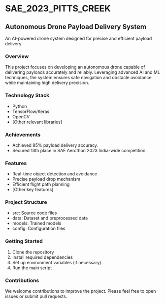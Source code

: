 # SAE_2023_PITTS_CREEK
## Autonomous Drone Payload Delivery System

An AI-powered drone system designed for precise and efficient payload delivery.

### Overview
This project focuses on developing an autonomous drone capable of delivering payloads accurately and reliably. Leveraging advanced AI and ML techniques, the system ensures safe navigation and obstacle avoidance while maintaining high delivery precision.

### Technology Stack
* Python
* TensorFlow/Keras
* OpenCV
* [Other relevant libraries]

### Achievements
* Achieved 95% payload delivery accuracy.
* Secured 13th place in SAE Aerothon 2023 India-wide competition.

### Features
* Real-time object detection and avoidance
* Precise payload drop mechanism
* Efficient flight path planning
* [Other key features]

### Project Structure
* src: Source code files
* data: Dataset and preprocessed data
* models: Trained models
* config: Configuration files

### Getting Started
1. Clone the repository
2. Install required dependencies
3. Set up environment variables (if necessary)
4. Run the main script

### Contributions
We welcome contributions to improve the project. Please feel free to open issues or submit pull requests.


